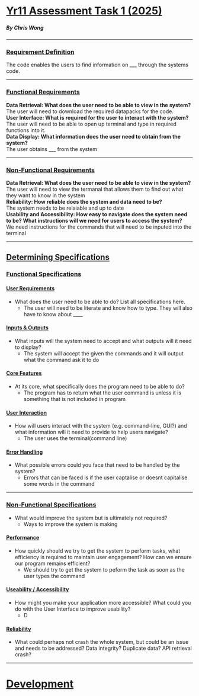 # <ins> **Yr11 Assessment Task 1 (2025)** <ins>
##### **By Chris Wong**
-----
### <ins> **Requirement Definition** <ins>
The code enables the users to find information on ___ through the systems code.

---
### <ins> **Functional Requirements** <ins>
**Data Retrieval: What does the user need to be able to view in the system?**\
The user will need to download the required datapacks for the code.\
**User Interface: What is required for the user to interact with the system?**\
The user will need to be able to open up terminal and type in required functions into it.\
**Data Display: What information does the user need to obtain from the system?**\
The user obtains ___ from the system

---
### <ins> **Non-Functional Requirements** <ins>
**Data Retrieval: What does the user need to be able to view in the system?**\
The user will need to view the termanal that allows them to find out what they want to know in the system\
**Reliability: How reliable does the system and data need to be?**\
The system needs to be relaiable and up to date\
**Usability and Accessibility: How easy to navigate does the system need to be? What instructions will we need for users to access the system?**\
We need instructions for the commands that will need to be inputed into the terminal

---
## <ins> **Determining Specifications** <ins>
### <ins> **Functional Specifications** <ins>
#### <ins> User Requirements <ins>

- What does the user need to be able to do? List all specifications here.
    - The user will need to be literate and know how to type. They will also have to know about ____

#### <ins> Inputs & Outputs <ins>

- What inputs will the system need to accept and what outputs will it need to display?
    - The system will accept the given the commands and it will output what the command ask it to do

#### <ins> Core Features <ins>

- At its core, what specifically does the program need to be able to do?
    - The program has to return what the user command is unless it is something that is not included in program

#### <ins> User Interaction <ins>

- How will users interact with the system (e.g. command-line, GUI?) and what information will it need to provide to help users navigate?
    - The user uses the terminal(command line) 
#### <ins> Error Handling <ins>

- What possible errors could you face that need to be handled by the system?
    - Errors that can be faced is if the user captalise or doesnt capitalise some words in the command 
---
### <ins> **Non-Functional Specifications** <ins>
- What would improve the system but is ultimately not required?
    - Ways to improve the system is making 

#### <ins> Performance <ins>

- How quickly should we try to get the system to perform tasks, what efficiency is required to maintain user engagement? How can we ensure our program remains efficient?
    - We should try to get the system to peform the task as soon as the user types the command

#### <ins> Useability / Accessibility <ins>

- How might you make your application more accessible? What could you do with the User Interface to improve usability?
    - D

####  <ins> Reliability <ins>

- What could perhaps not crash the whole system, but could be an issue and needs to be addressed? Data integrity? Duplicate data? API retrieval crash?
----------------------
# <ins> **Development** <ins>
